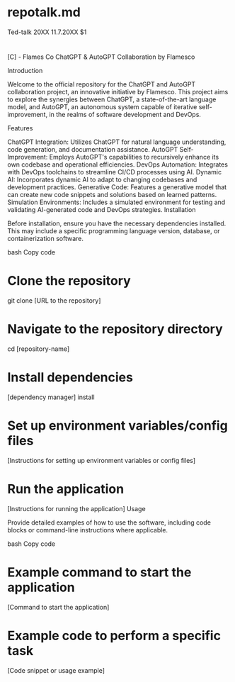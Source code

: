 # repotalk.md
Ted-talk 20XX 11.7.20XX $1 
#
[C] - Flames Co
ChatGPT & AutoGPT Collaboration by Flamesco

Introduction

Welcome to the official repository for the ChatGPT and AutoGPT collaboration project, an innovative initiative by Flamesco. This project aims to explore the synergies between ChatGPT, a state-of-the-art language model, and AutoGPT, an autonomous system capable of iterative self-improvement, in the realms of software development and DevOps.

Features

ChatGPT Integration: Utilizes ChatGPT for natural language understanding, code generation, and documentation assistance.
AutoGPT Self-Improvement: Employs AutoGPT's capabilities to recursively enhance its own codebase and operational efficiencies.
DevOps Automation: Integrates with DevOps toolchains to streamline CI/CD processes using AI.
Dynamic AI: Incorporates dynamic AI to adapt to changing codebases and development practices.
Generative Code: Features a generative model that can create new code snippets and solutions based on learned patterns.
Simulation Environments: Includes a simulated environment for testing and validating AI-generated code and DevOps strategies.
Installation

Before installation, ensure you have the necessary dependencies installed. This may include a specific programming language version, database, or containerization software.

bash
Copy code
# Clone the repository
git clone [URL to the repository]

# Navigate to the repository directory
cd [repository-name]

# Install dependencies
[dependency manager] install

# Set up environment variables/config files
[Instructions for setting up environment variables or config files]

# Run the application
[Instructions for running the application]
Usage

Provide detailed examples of how to use the software, including code blocks or command-line instructions where applicable.

bash
Copy code
# Example command to start the application
[Command to start the application]

# Example code to perform a specific task
[Code snippet or usage example]
